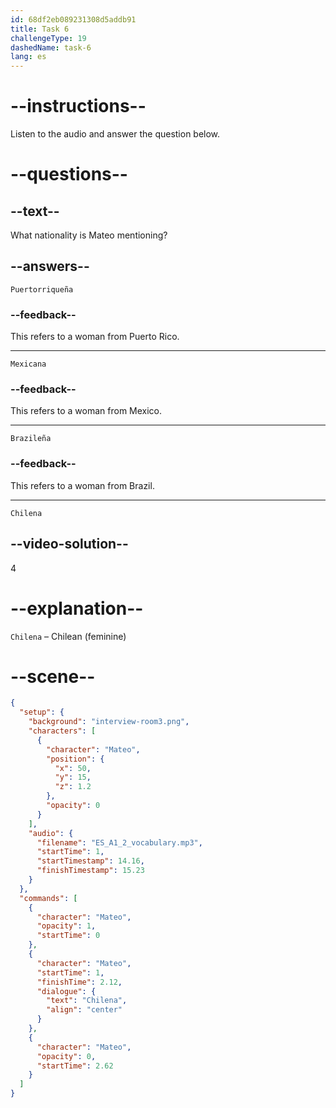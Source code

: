 ```yaml
---
id: 68df2eb089231308d5addb91
title: Task 6
challengeType: 19
dashedName: task-6
lang: es
---
```


<!-- (audio) Mateo: Chilena. -->

# --instructions--

Listen to the audio and answer the question below.

# --questions--

## --text--

What nationality is Mateo mentioning?

## --answers--

`Puertorriqueña`

### --feedback--

This refers to a woman from Puerto Rico.

---

`Mexicana`

### --feedback--

This refers to a woman from Mexico.

---

`Brazileña`

### --feedback--

This refers to a woman from Brazil.

---

`Chilena`

## --video-solution--

4

# --explanation--

`Chilena` – Chilean (feminine)

# --scene--

```json
{
  "setup": {
    "background": "interview-room3.png",
    "characters": [
      {
        "character": "Mateo",
        "position": {
          "x": 50,
          "y": 15,
          "z": 1.2
        },
        "opacity": 0
      }
    ],
    "audio": {
      "filename": "ES_A1_2_vocabulary.mp3",
      "startTime": 1,
      "startTimestamp": 14.16,
      "finishTimestamp": 15.23
    }
  },
  "commands": [
    {
      "character": "Mateo",
      "opacity": 1,
      "startTime": 0
    },
    {
      "character": "Mateo",
      "startTime": 1,
      "finishTime": 2.12,
      "dialogue": {
        "text": "Chilena",
        "align": "center"
      }
    },
    {
      "character": "Mateo",
      "opacity": 0,
      "startTime": 2.62
    }
  ]
}
```
